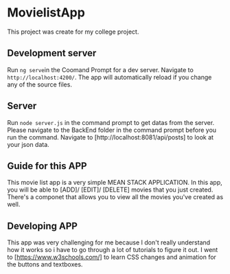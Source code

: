 # MovielistApp

This project was create for my college project.

## Development server

Run `ng serve`in the Coomand Prompt for a dev server. Navigate to `http://localhost:4200/`. The app will automatically reload if you change any of the source files.

## Server

Run `node server.js` in the command prompt to get datas from the server. Please navigate to the BackEnd folder in the command prompt before you run the command. Navigate to [http://localhost:8081/api/posts] to look at your json data.

## Guide for this APP

This movie list app is a very simple MEAN STACK APPLICATION. In this app, you will be able to [ADD]/ [EDIT]/ [DELETE] movies that you just created. There's a componet that allows you to view all the movies you've created as well.

## Developing APP

This app was very challenging for me because I don't really understand how it works so i have to go through a lot of tutorials to figure it out. I went to [https://www.w3schools.com/] to learn CSS changes and animation for the buttons and textboxes. 
